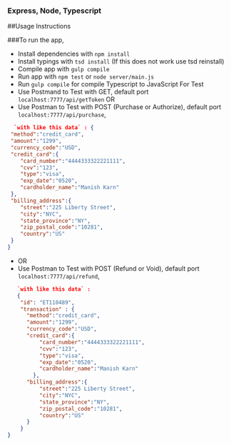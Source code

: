 ### Express, Node, Typescript

##Usage Instructions

###To run the app,

 - Install dependencies with `npm install`
 - Install typings with `tsd install` (If this does not work use tsd reinstall)
 - Compile app with `gulp compile`
 - Run app with `npm test` or `node server/main.js`
 - Run `gulp compile` for compile Typescript to JavaScript
 For Test
  - Use Postmand to Test with GET, default port `localhost:7777/api/getToken`
  OR
  - Use Postman to Test with POST (Purchase or Authorize), default port `localhost:7777/api/purchase`,
  ``` JSON 
    `with like this data` : {  
   "method":"credit_card",
   "amount":"1299",
   "currency_code":"USD",
   "credit_card":{  
      "card_number":"4444333322221111",
      "cvv":"123",
      "type":"visa",
      "exp_date":"0520",
      "cardholder_name":"Manish Karn"
   },
   "billing_address":{  
      "street":"225 Liberty Street",
      "city":"NYC",
      "state_province":"NY",
      "zip_postal_code":"10281",
      "country":"US"
   }
}
```

- OR
- Use Postman to Test with POST (Refund or Void), default port `localhost:7777/api/refund`,

``` JSON 
   `with like this data` : 
   {
    "id": "ET110489",
    "transaction" : {
      "method":"credit_card",
      "amount":"1299",
      "currency_code":"USD",
      "credit_card":{  
          "card_number":"4444333322221111",
          "cvv":"123",
          "type":"visa",
          "exp_date":"0520",
          "cardholder_name":"Manish Karn"
        },
      "billing_address":{  
          "street":"225 Liberty Street",
          "city":"NYC",
          "state_province":"NY",
          "zip_postal_code":"10281",
          "country":"US"
      }
    }
}
```